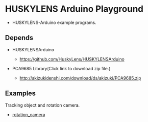 # HUSKYLENS Arduino Playground

- HUSKYLENS-Arduino example programs.

## Depends

- HUSKYLENSArduino
  - https://github.com/HuskyLens/HUSKYLENSArduino

- PCA9685 Library(Click link to download zip file.)
  - http://akizukidenshi.com/download/ds/akizuki/PCA9685.zip



## Examples

Tracking object and rotation camera.

- [rotation_camera](https://github.com/Ar-Ray-code/huskylens_arduino_playground/tree/main/rotation_camera)

